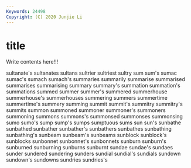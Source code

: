 ```yaml
---
Keywords: 24498
Copyright: (C) 2020 Junjie Li
---
```


# title

Write contents here!!!
 
sultanate's 
sultanates 
sultans 
sultrier 
sultriest 
sultry 
sum 
sum's 
sumac
sumac's 
sumach 
sumach's 
summaries 
summarily 
summarise 
summarised 
summarises 
summarising 
summary
summary's 
summation 
summation's 
summations 
summed 
summer 
summer's 
summered 
summerhouse 
summerhouse's
summerhouses 
summering 
summers 
summertime 
summertime's 
summery 
summing 
summit 
summit's 
summitry
summitry's 
summits 
summon 
summoned 
summoner 
summoner's 
summoners 
summoning 
summons 
summons's
summonsed 
summonses 
summonsing 
sumo 
sumo's 
sump 
sump's 
sumps 
sumptuous 
sums
sun 
sun's 
sunbathe 
sunbathed 
sunbather 
sunbather's 
sunbathers 
sunbathes 
sunbathing 
sunbathing's
sunbeam 
sunbeam's 
sunbeams 
sunblock 
sunblock's 
sunblocks 
sunbonnet 
sunbonnet's 
sunbonnets 
sunburn
sunburn's 
sunburned 
sunburning 
sunburns 
sunburnt 
sundae 
sundae's 
sundaes 
sunder 
sundered
sundering 
sunders 
sundial 
sundial's 
sundials 
sundown 
sundown's 
sundowns 
sundries 
sundries's
